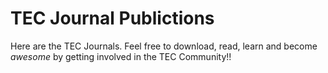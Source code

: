 # TEC Journal Publictions

Here are the TEC Journals.  Feel free to download, read, learn and become _awesome_ by getting involved in the TEC Community!!
